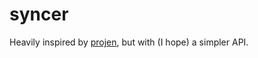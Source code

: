 # syncer

Heavily inspired by [projen](https://github.com/projen/projen), but with (I hope) a simpler API.


